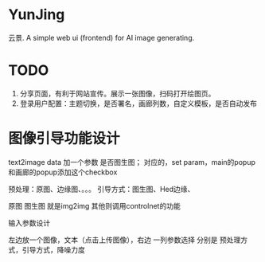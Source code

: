 # YunJing
云景. A simple web ui (frontend) for AI image generating. 



# TODO

1. 分享页面，有利于网站宣传。展示一张图像，扫码打开绘图页。
2. 登录用户配置：主题切换，是否署名，画廊列数，自定义模板，是否自动发布


# 图像引导功能设计

text2image data 加一个参数 是否图生图；
对应的，set param，main的popup和画廊的popup添加这个checkbox

预处理：原图、边缘图、。。。
引导方式：图生图、Hed边缘、

原图 图生图 就是img2img
其他则调用controlnet的功能


输入参数设计

左边放一个图像，文本（点击上传图像），右边 一列参数选择 分别是 预处理方式，引导方式，降噪力度

